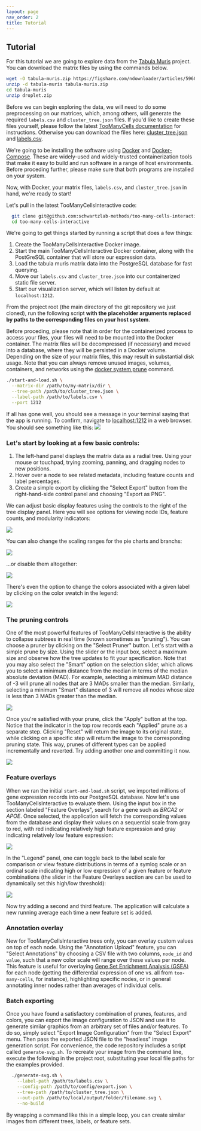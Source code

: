 ```yaml
---
layout: page
nav_order: 2
title: Tutorial
---
```


## Tutorial

For this tutorial we are going to explore data from the [Tabula Muris](https://tabula-muris.ds.czbiohub.org/) project. You can download the matrix files by using the commands below.

```bash
wget -O tabula-muris.zip https://figshare.com/ndownloader/articles/5968960/versions/3
unzip -d tabula-muris tabula-muris.zip
cd tabula-muris
unzip droplet.zip
```

Before we can begin exploring the data, we will need to do some preprocessing on our matrices, which, among others, will generate the required `labels.csv` and `cluster_tree.json` files. If you'd like to create these files yourself, please follow the latest [TooManyCells documentation](https://gregoryschwartz.github.io/too-many-cells/) for instructions. Otherwise you can download the files here: <a download href="./files/cluster_tree.json">cluster_tree.json</a> and <a download href="./files/labels.csv">labels.csv</a>.



We're going to be installing the software using [Docker](https://www.docker.com/) and [Docker-Compose](https://docs.docker.com/compose/install/). These are widely-used and widely-trusted containerization tools that make it easy to build and run software in a range of host environments. Before proceding further, please make sure that both programs are installed on your system.

Now, with Docker, your matrix files, `labels.csv`, and `cluster_tree.json` in hand, we're ready to start!

Let's pull in the latest TooManyCellsInteractive code:

```bash
  git clone git@github.com:schwartzlab-methods/too-many-cells-interactive.git
  cd too-many-cells-interactive
```

We're going to get things started by running a script that does a few things:
1. Create the TooManyCellsInteractive Docker image.
2. Start the main TooManyCellsInteractive Docker container, along with the PostGreSQL container that will store our expression data.
3. Load the tabula muris matrix data into the PostgreSQL database for fast querying.
4. Move our `labels.csv` and `cluster_tree.json` into our containerized static file server.
5. Start our visualization server, which will listen by default at `localhost:1212`.

From the project root (the main directory of the git repository we just cloned), run the following script **with the placeholder arguments replaced by paths to the corresponding files on your host system**.

Before proceding, please note that in order for the containerized process to access your files, your files will need to be mounted into the Docker container. The matrix files will be decompressed (if necessary) and moved into a database, where they will be persisted in a Docker volume. Depending on the size of your matrix files, this may result in substantial disk usage. Note that you can always remove unused images, volumes, containers, and networks using the [docker system prune](https://docs.docker.com/engine/reference/commandline/system_prune/) command.

```bash
./start-and-load.sh \
  --matrix-dir /path/to/my-matrix/dir \
  --tree-path /path/to/cluster_tree.json \
  --label-path /path/to/labels.csv \
  --port 1212
```

If all has gone well, you should see a message in your terminal saying that the app is running. To confirm, navigate to [localhost:1212](http://localhost:1212) in a web browser. You should see something like this:
![](./images/landing-page.png)

### Let's start by looking at a few basic controls:

1. The left-hand panel displays the matrix data as a radial tree. Using your mouse or touchpad, trying zooming, panning, and dragging nodes to new positions.
2. Hover over a node to see related metadata, including feature counts and label percentages.
3. Create a simple export by clicking the "Select Export" button from the right-hand-side control panel and choosing "Export as PNG".

We can adjust basic display features using the controls to the right of the tree display panel. Here you will see options for viewing node IDs, feature counts, and modularity indicators:

![](./images/node-id-distance-toggle.png)

You can also change the scaling ranges for the pie charts and branchs:

![](./images/branch-pie-scaling.png)

...or disable them altogether:

![](./images/branch-pie-scaling-disabled.png)

There's even the option to change the colors associated with a given label by clicking on the color swatch in the legend:

![](./images/color-picker.png)

### The pruning controls

One of the most powerful features of TooManyCellsInteractive is the ability to collapse subtrees in real time (known sometimes as "pruning"). You can choose a pruner by clicking on the "Select Pruner" button. Let's start with a simple prune by size. Using the slider or the input box, select a maximum size and observe how the tree updates to fit your specification. Note that you may also select the "Smart" option on the selection slider, which allows you to select a minimum distance from the median in terms of the median absolute deviation (MAD). For example, selecting a minimum MAD distance of -3 will prune all nodes that are 3 MADs smaller than the median. Similarly, selecting a minimum "Smart" distance of 3 will remove all nodes whose size is less than 3 MADs greater than the median.

![](./images/mad-pruner.png)

Once you're satisfied with your prune, click the "Apply" button at the top. Notice that the indicator in the top row records each "Applied" prune as a separate step. Clicking "Reset" will return the image to its original state, while clicking on a specific step will return the image to the corresponding pruning state. This way, prunes of different types can be applied incrementally and reverted. Try adding another one and committing it now.

![](./images/pruner-history.png)

### Feature overlays

When we ran the initial `start-and-load.sh` script, we imported millions of gene expression records into our PostgreSQL database. Now let's use TooManyCellsInteractive to evaluate them. Using the input box in the section labeled "Feature Overlays", search for a gene such as *BRCA2* or *APOE*. Once selected, the application will fetch the corresponding values from the database and display their values on a sequential scale from gray to red, with red indicating relatively high feature expression and gray indicating relatively low feature expression:

![](./images/feature-overview.png)

In the "Legend" panel, one can toggle back to the label scale for comparison or view feature distributions in terms of a symlog scale or an ordinal scale indicating high or low expression of a given feature or feature combinations (the slider in the Feature Overlays section are can be used to dynamically set this high/low threshold):

![](./images/hilo.png)

Now try adding a second and third feature. The application will calculate a new running average each time a new feature set is added.

### Annotation overlay

New for TooManyCellsInteractive trees only, you can overlay custom values on top of each node. Using the "Annotation Upload" feature, you can "Select Annotations" by choosing a CSV file with two columns, `node_id` and `value`, such that a new color scale will range over these values per node. This feature is useful for overlaying [Gene Set Enrichment Analysis (GSEA)](https://www.gsea-msigdb.org/gsea/index.jsp) for each node (getting the differential expression of one vs. all from `too-many-cells`, for instance), highlighting specific nodes, or in general annotating inner nodes rather than averages of individual cells.

### Batch exporting

Once you have found a satisfactory combination of prunes, features, and colors, you can export the image configuration to JSON and use it to generate similar graphics from an arbitrary set of files and/or features. To do so, simply select "Export Image Configuration" from the "Select Export" menu. Then pass the exported JSON file to the "headless" image generation script. For convenience, the code repository includes a script called `generate-svg.sh`. To recreate your image from the command line, execute the following in the project root, substituting your local file paths for the examples provided.

```bash
  ./generate-svg.sh \
    --label-path /path/to/labels.csv \
    --config-path /path/to/config/export.json \
    --tree-path /path/to/cluster_tree.json \
    --out-path /path/to/local/output/folder/filename.svg \
    --no-build
```

By wrapping a command like this in a simple loop, you can create similar images from different trees, labels, or feature sets.
